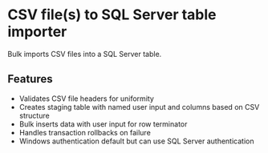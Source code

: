 # CSV file(s) to SQL Server table importer

Bulk imports CSV files into a SQL Server table. 

## Features
- Validates CSV file headers for uniformity
- Creates staging table with named user input and columns based on CSV structure
- Bulk inserts data with user input for row terminator
- Handles transaction rollbacks on failure
- Windows authentication default but can use SQL Server authentication
